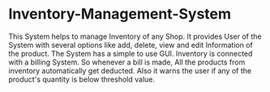 # Inventory-Management-System
This System helps to manage Inventory of any Shop. It provides User of the System with several options like add, delete, view and 
edit Information of the product. The System has a simple to use GUI. 
Inventory is connected with a billing System. So whenever a bill is made, All the products from inventory automatically get deducted.
Also it warns the user if any of the product's quantity is below threshold value.
